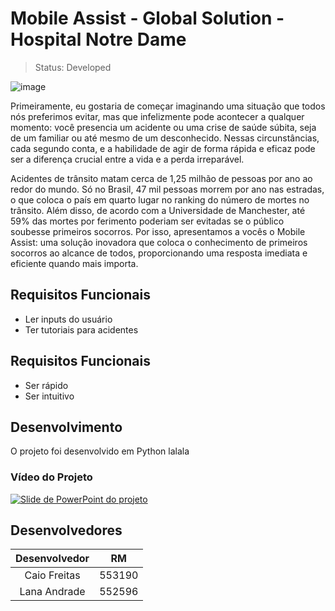 # Mobile Assist - Global Solution - Hospital Notre Dame 

> Status: Developed

![image]()

Primeiramente, eu gostaria de começar imaginando uma situação que todos nós preferimos evitar, mas que infelizmente pode acontecer a qualquer momento: você presencia um acidente ou uma crise de saúde súbita, seja de um familiar ou até mesmo de um desconhecido. Nessas circunstâncias, cada segundo conta, e a habilidade de agir de forma rápida e eficaz pode ser a diferença crucial entre a vida e a perda irreparável.

Acidentes de trânsito matam cerca de 1,25 milhão de pessoas por ano ao redor do mundo. Só no Brasil, 47 mil pessoas morrem por ano nas estradas, o que coloca o país em quarto lugar no ranking do número de mortes no trânsito. Além disso, de acordo com a Universidade de Manchester, até 59% das mortes por ferimento poderiam ser evitadas se o público soubesse primeiros socorros. Por isso, apresentamos a vocês o Mobile Assist: uma solução inovadora que coloca o conhecimento de primeiros socorros ao alcance de todos, proporcionando uma resposta imediata e eficiente quando mais importa.


## Requisitos Funcionais
* Ler inputs do usuário
* Ter tutoriais para acidentes
  

## Requisitos Funcionais
* Ser rápido
* Ser intuitivo

## Desenvolvimento
O projeto foi desenvolvido em Python lalala

### Vídeo do Projeto
<a href="https://www.youtube.com/watch?v=GrdHiHn2XyU"><img src="https://i.ibb.co/kHkyM7M/Whats-App-Image-2023-11-22-at-23-12-07.jpg" alt="Slide de PowerPoint do projeto" border="0"></a>

## Desenvolvedores

Desenvolvedor | RM
:-----------: | :------:
Caio Freitas  | 553190
Lana Andrade  | 552596
